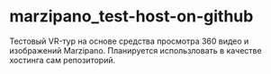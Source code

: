 # marzipano_test-host-on-github
Тестовый VR-тур на основе средства просмотра 360 видео и изображений Marzipano.
Планируется использловать в качестве хостинга сам репозиторий.
